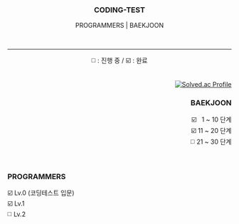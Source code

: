 <div align="center">

  ### CODING-TEST
  PROGRAMMERS | BAEKJOON  

  <br><hr>
  ◻️ : 진행 중 / ☑️ : 완료
  <br><br>
  
</div>

<div align="right">

  [![Solved.ac Profile](http://mazassumnida.wtf/api/v2/generate_badge?boj=solll)](https://solved.ac/solll)   
  ### BAEKJOON 
  ☑️ &nbsp;&nbsp;1 ~ 10 단계    
  ☑️ 11 ~ 20 단계    
  ◻️ 21 ~ 30 단계

</div>

<br>

<div align="left">

  ### PROGRAMMERS
  ☑️ Lv.0 (코딩테스트 입문)  
  ☑️ Lv.1    
  ◻️ Lv.2
  
</div>